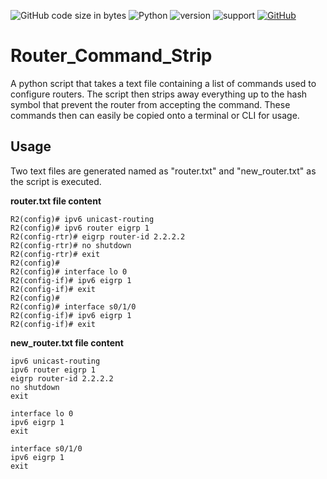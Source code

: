 ![GitHub code size in bytes](https://img.shields.io/github/languages/code-size/Anthony-T-N/Router_Command_Strip)
![Python](https://img.shields.io/badge/python-%3E%3D3-brightgreen.svg)
![version](https://img.shields.io/badge/version-1.0.0-yellow.svg)
![support](https://img.shields.io/badge/OS-Windows-orange.svg)
[![GitHub](https://img.shields.io/github/license/mashape/apistatus.svg)](https://github.com/Anthony-T-N/Router_Command_Strip)

# Router_Command_Strip
A python script that takes a text file containing a list of commands used to configure routers. The script then strips away everything up to the hash symbol that prevent the router from accepting the command. These commands then can easily be copied onto a terminal or CLI for usage.

Usage
-
Two text files are generated named as "router.txt" and "new_router.txt" as the script is executed.

**router.txt file content**
```text
R2(config)# ipv6 unicast-routing
R2(config)# ipv6 router eigrp 1
R2(config-rtr)# eigrp router-id 2.2.2.2
R2(config-rtr)# no shutdown
R2(config-rtr)# exit
R2(config)#
R2(config)# interface lo 0
R2(config-if)# ipv6 eigrp 1                   
R2(config-if)# exit
R2(config)#
R2(config)# interface s0/1/0
R2(config-if)# ipv6 eigrp 1    
R2(config-if)# exit
```
**new_router.txt file content**
```text
ipv6 unicast-routing
ipv6 router eigrp 1
eigrp router-id 2.2.2.2
no shutdown
exit

interface lo 0
ipv6 eigrp 1                   
exit

interface s0/1/0
ipv6 eigrp 1    
exit
```
